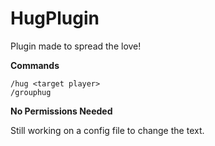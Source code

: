 # HugPlugin
 Plugin made to spread the love!

**Commands**
```
/hug <target player> 
/grouphug
```

**No Permissions Needed**

Still working on a config file to change the text.
